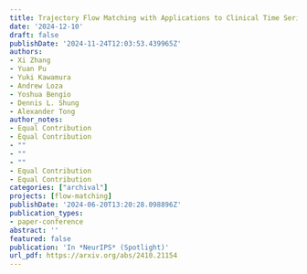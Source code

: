 ```yaml
---
title: Trajectory Flow Matching with Applications to Clinical Time Series Modeling
date: '2024-12-10'
draft: false
publishDate: '2024-11-24T12:03:53.439965Z'
authors:
- Xi Zhang
- Yuan Pu
- Yuki Kawamura
- Andrew Loza
- Yoshua Bengio
- Dennis L. Shung
- Alexander Tong
author_notes:
- Equal Contribution
- Equal Contribution
- ""
- ""
- ""
- Equal Contribution
- Equal Contribution
categories: ["archival"]
projects: [flow-matching]
publishDate: '2024-06-20T13:20:28.098896Z'
publication_types:
- paper-conference
abstract: ''
featured: false
publication: 'In *NeurIPS* (Spotlight)'
url_pdf: https://arxiv.org/abs/2410.21154
---
```


